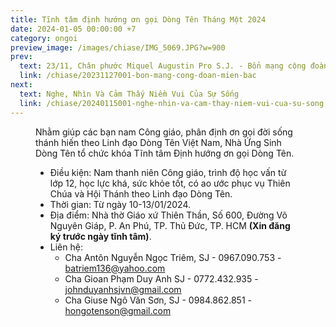 ```yaml
---
title: Tĩnh tâm định hướng ơn gọi Dòng Tên Tháng Một 2024
date: 2024-01-05 00:00:00 +7
category: ongoi
preview_image: /images/chiase/IMG_5069.JPG?w=900
prev:
  text: 23/11, Chân phước Miquel Augustin Pro S.J. - Bổn mạng cộng đoàn ứng sinh miền Bắc
  link: /chiase/20231127001-bon-mang-cong-doan-mien-bac
next:
  text: Nghe, Nhìn Và Cảm Thấy Niềm Vui Của Sự Sống
  link: /chiase/20240115001-nghe-nhin-va-cam-thay-niem-vui-cua-su-song
---
```


<Figure 
    src="/images/chiase/IMG_5069.JPG?w=900"
    caption="Tĩnh tâm định hướng ơn gọi Dòng Tên Tháng Một 2024."
/>

Nhằm giúp các bạn nam Công giáo, phân định ơn gọi đời sống thánh hiến theo Linh đạo Dòng Tên Việt Nam, Nhà Ứng Sinh Dòng Tên tổ chức khóa Tĩnh tâm Định hướng ơn gọi Dòng Tên.

* Điều kiện: Nam thanh niên Công giáo, trình độ học vấn từ lớp 12, học lực khá, sức khỏe tốt, có ao ước phục vụ Thiên Chúa và Hội Thánh theo Linh đạo Dòng Tên.
* Thời gian: Từ ngày 10-13/01/2024.
* Địa điểm: Nhà thờ Giáo xứ Thiên Thần, Số 600, Đường Võ Nguyên Giáp, P. An Phú, TP. Thủ Đức, TP. HCM **(Xin đăng ký trước ngày tĩnh tâm)**.
* Liên hệ:
  * Cha Antôn Nguyễn Ngọc Triêm, SJ - 0967.090.753 - batriem136@yahoo.com
  * Cha Gioan Phạm Duy Anh SJ - 0772.432.935 - johnduyanhsjvn@gmail.com
  * Cha Giuse Ngô Văn Sơn, SJ - 0984.862.851 - hongotenson@gmail.com